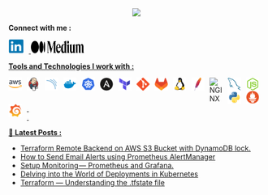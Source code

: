 <p align = "center"> 
  
 <image align="center" src="https://readme-typing-svg.herokuapp.com?center=true&vCenter=true&width=400&height=50&lines=Hello+there!👋;My+name+is+Sagar.;I+am+a+DevOps+Engineer." />

</p>

<!-- <p align = "center">  <image align="center" src="https://raw.githubusercontent.com/sagarkrp/sagarkrp/main/images/panda.svg"> </p>

<h3 align="center"> Hi 👋, I am Sagar </h3>

**I am a DevOps Engineer.** 
<!-- <h3 align="center">A passionate DevOps Engineer </h3> -->

<!-- - 👨🏽‍.
- 🌐 Visit my [porfolio website](https://.github.io/) for complete background and contact.
- :email: Email me <a href="mailto: @gmail.com">here</a> -->

**Connect with me :**

<p align = "left">
  <!-- <a href = ".github.io/"><img src ="/></a> -->
  <a href = "https://www.linkedin.com/in/sagarkrp"><img width="30px" height="28px" src="https://raw.githubusercontent.com/devicons/devicon/master/icons/linkedin/linkedin-original.svg" style="padding-right:10px;"/>

<a href = "https://sagarkrp.medium.com">
<picture>
   <source media="(prefers-color-scheme: dark)" srcset="images/Medium-white1x.png" width="105px" height="25px">
   <source media="(prefers-color-scheme: light)" srcset="images/Medium-dark.svg" width="105px" height="25px"> 
   <img alt="Medium Alternative Theme." src="images/Medium-dark.svg" width="105px" height="25px">
</picture>
</p> 
<!-- https://img.shields.io/badge/medium-%23E4405G.svg?&style=for-the-badge&logo=medium&logoColor=black&white -->
  
<p align="left"> <strong> Tools and Technologies I work with : </strong> </p> 

 <!-- 
AWS:
https://raw.githubusercontent.com/devicons/devicon/develop/icons/amazonwebservices/amazonwebservices-original-wordmark.svg 
https://raw.githubusercontent.com/sagarkrp/sagarkrp/main/images/aws_small.svg 

Aapche :
 https://img.icons8.com/external-tal-revivo-color-tal-revivo/96/null/external-apache-a-free-and-open-source-cross-platform-web-server-software-logo-color-tal-revivo.png
https://raw.githubusercontent.com/devicons/devicon/develop/icons/apache/apache-original.svg

GitLab:
https://raw.githubusercontent.com/devicons/devicon/develop/icons/gitlab/gitlab-original.svg
-->
<img align="left" alt="AWS" width="26px" src="https://raw.githubusercontent.com/devicons/devicon/develop/icons/amazonwebservices/amazonwebservices-original-wordmark.svg" style="padding-right:10px;" />

<a href = "https://sagarkrp.medium.com/how-to-install-and-setup-jenkins-on-linux-with-pipeline-job-3e2973229a8f "> <img align="left" alt="Jenkins" width="26px" src="https://raw.githubusercontent.com/devicons/devicon/master/icons/jenkins/jenkins-original.svg" style="padding-right:10px;" /> </a>

<a href = "https://medium.com/@sagarkrp/how-to-install-and-configure-sonarqube-with-jenkins-2fe6c732620"> <img align="left" alt="SonarQube" width="26px" src="https://raw.githubusercontent.com/devicons/devicon/develop/icons/sonarqube/sonarqube-original.svg" style="padding-right:10px;" /> </a>
  
<a href ="https://sagarkrp.medium.com/docker-chapter-2-build-and-push-your-first-docker-image-7d7f9d71f1ca">
<img align="left" alt="Docker" width="26px" src="https://raw.githubusercontent.com/PKief/vscode-material-icon-theme/main/icons/docker.svg" style="padding-right:10px;" /> </a>

<a href ="https://sagarkrp.medium.com/list/kubernetes-a0f8fab4ee0d">
<img align="left" alt="Kubernetes" width="26px" src="https://raw.githubusercontent.com/kubernetes/kubernetes/master/logo/logo_with_border.svg" style="padding-right:10px;" /> </a>
  
<!-- <img align="left" alt="Ansible" width="26px" src="https://raw.githubusercontent.com/devicons/devicon/master/icons/ansible/ansible-original.svg" style="padding-right:10px;" /> -->

<a href = "https://sagarkrp.medium.com/automation-with-ansible-101-27f709f4f8a">
<img align="left" alt="Ansible" width="26px" src="https://raw.githubusercontent.com/devicons/devicon/develop/icons/ansible/ansible-original.svg" style="padding-right:10px;"/> </a>

<a href = "https://sagarkrp.medium.com/list/terraform-20b3355e3dbb" >
<img align="left" alt="Terraform" width="26px" src="https://raw.githubusercontent.com/devicons/devicon/master/icons/terraform/terraform-original.svg" style="padding-right:10px;" /> </a>
 
<img align="left" alt="Git" width="26px" src="https://raw.githubusercontent.com/devicons/devicon/master/icons/git/git-original.svg" style="padding-right:10px;" />
 
<!-- <img align="left" alt="GitHub" width="26px" src="https://raw.githubusercontent.com/devicons/devicon/master/icons/github/github-original.svg" style="padding-right:10px;" /> -->
    
<img align="left" alt="Gitlab" width="26px" src="https://raw.githubusercontent.com/devicons/devicon/develop/icons/gitlab/gitlab-original.svg" style="padding-right:10px;" />
 
<img align="left" alt="Linux" width="26px" src="https://raw.githubusercontent.com/devicons/devicon/master/icons/linux/linux-original.svg" style="padding-right:10px;" />
    
<!-- <img align="left" alt="Apache HTTPD" width="26px" src="https://raw.githubusercontent.com/devicons/devicon/master/icons/apache/apache-original.svg" style="padding-right:10px;" /> -->
    
<a href = "https://sagarkrp.medium.com/configuring-apache-http-server-in-linux-and-with-ssl-d59ff62c8a35">
<img align="left" alt="Apache HTTP Server" width="26px" src="https://raw.githubusercontent.com/devicons/devicon/develop/icons/apache/apache-original.svg" style="padding-right:10px;"/> </a>
 
   
<a href = "https://sagarkrp.medium.com/how-to-configure-nginx-to-load-balance-multiple-servers-nginx-docker-compose-c8e1d746f02b">  
<img align="left" alt="NGINX" width="26px" src="https://raw.githubusercontent.com/sagarkrp/sagarkrp/main/images/nginx-icon.svg" style="padding-right:10px;" /> </a>
 
<a href = "https://sagarkrp.medium.com/installing-apache-mysql-php-on-ubuntu-lamp-stack-990b0527d3ad" >
<img align="left" alt="MySQL" width="26px" src="https://raw.githubusercontent.com/devicons/devicon/master/icons/mysql/mysql-original.svg" style="padding-right:10px;" /> </a>
 
<a href = "https://github.com/sagarkrp/NGINX_LB_DockerCompose">   
<img align="left" alt="Node.js" width="26px" src="https://raw.githubusercontent.com/devicons/devicon/master/icons/nodejs/nodejs-original.svg" style="padding-right:10px;" /> </a>
       
<img align="left" alt="Python" width="26px" src="https://raw.githubusercontent.com/devicons/devicon/master/icons/python/python-original.svg" style="padding-right:10px;" />

<a href="https://medium.com/devops-dev/setup-monitoring-prometheus-and-grafana-2431b26cd757"> <img align="left" alt="Prometheus" width="26px" src="https://raw.githubusercontent.com/devicons/devicon/develop/icons/prometheus/prometheus-original.svg" style="padding-right:10px;" />

<img align="left" alt="Grafana" width="26px" src="https://raw.githubusercontent.com/devicons/devicon/develop/icons/grafana/grafana-original.svg" style="padding-right:10px;" />

\
&nbsp;
\
&nbsp;

**📕 Latest Posts :**

<!-- BLOG-POST-LIST:START -->
- [Terraform Remote Backend on AWS S3 Bucket with DynamoDB lock.](https://blog.devops.dev/configure-terraform-remote-backend-on-aws-s3-bucket-comprehensive-guide-57bf9a83a325?source=rss-9505e5fe7f15------2)
- [How to Send Email Alerts using Prometheus AlertManager](https://blog.devops.dev/send-email-alerts-using-prometheus-alert-manager-16df870144a4?source=rss-9505e5fe7f15------2)
- [Setup Monitoring — Prometheus and Grafana.](https://blog.devops.dev/setup-monitoring-prometheus-and-grafana-2431b26cd757?source=rss-9505e5fe7f15------2)
- [Delving into the World of Deployments in Kubernetes](https://medium.com/cloud-native-daily/delving-into-the-world-of-deployments-in-kubernetes-61f75a05b8a5?source=rss-9505e5fe7f15------2)
- [Terraform — Understanding the .tfstate file](https://sagarkrp.medium.com/understanding-the-tfstate-in-terrafrom-a8c9d78cabeb?source=rss-9505e5fe7f15------2)
<!-- BLOG-POST-LIST:END -->


<!---
sagarkrp/sagarkrp is a ✨ special ✨ repository because its `README.md` (this file) appears on your GitHub profile.
You can click the Preview link to take a look at your changes.
--->
